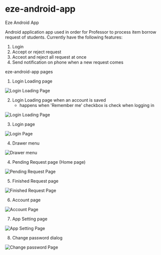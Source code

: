 # eze-android-app
Eze Android App

Android application app used in order for Professor to process item borrow request of students.
Currently have the following features:
1. Login
2. Accept or reject request
3. Acceot and reject all request at once
4. Send notification on phone when a new request comes

eze-android-app pages

1. Login Loading page

![Login Loading Page](https://i.imgur.com/sNjmHYo.png)


2. Login Loading page when an account is saved
      - happens when 'Remember me' checkbox is check when logging in
      
![Login Loading Page](https://i.imgur.com/KyAI9Gf.png)


3. Login page

![Login Page](https://i.imgur.com/6Q7Iv2g.png)


4. Drawer menu

![Drawer menu](https://i.imgur.com/EQTuQ8F.png)


4. Pending Request page (Home page)

![Pending Request Page](https://i.imgur.com/b6CmGcq.png)


5. Finished Request page

![Finished Request Page](https://i.imgur.com/z0DAUvC.png)


6. Account page

![Account Page](https://i.imgur.com/Pq7vWwN.png)


7. App Setting page

![App Setting Page](https://i.imgur.com/iaK3mHQ.png)


8. Change password dialog

![Change password Page](https://i.imgur.com/36V3qeN.png)



      
